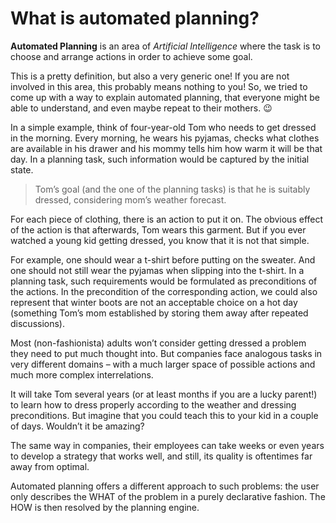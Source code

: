 # What is automated planning?

**Automated Planning** is an area of *Artificial Intelligence* where the task is to choose and arrange actions in order to achieve some goal.

This is a pretty definition, but also a very generic one! If you are not involved in this area, this probably means nothing to you! So, we tried to come up with a way to explain automated planning, that everyone might be able to understand, and even maybe repeat to their mothers. 😉

In a simple example, think of four-year-old Tom who needs to get dressed in the morning. Every morning, he wears his pyjamas, checks what clothes are available in his drawer and his mommy tells him how warm it will be that day. In a planning task, such information would be captured by the initial state.

 
> Tom’s goal (and the one of the planning tasks) is that he is suitably dressed, considering mom’s weather forecast. 

For each piece of clothing, there is an action to put it on. The obvious effect of the action is that afterwards, Tom wears this garment. But if you ever watched a young kid getting dressed, you know that it is not that simple.

For example, one should wear a t-shirt before putting on the sweater. And one should not still wear the pyjamas when slipping into the t-shirt. In a planning task, such requirements would be formulated as preconditions of the actions. In the precondition of the corresponding action, we could also represent that winter boots are not an acceptable choice on a hot day (something Tom’s mom established by storing them away after repeated discussions).

Most (non-fashionista) adults won’t consider getting dressed a problem they need to put much thought into. But companies face analogous tasks in very different domains – with a much larger space of possible actions and much more complex interrelations.

It will take Tom several years (or at least months if you are a lucky parent!) to learn how to dress properly according to the weather and dressing preconditions. But imagine that you could teach this to your kid in a couple of days. Wouldn’t it be amazing?

The same way in companies, their employees can take weeks or even years to develop a strategy that works well, and still, its quality is oftentimes far away from optimal.

Automated planning offers a different approach to such problems: the user only describes the WHAT of the problem in a purely declarative fashion. The HOW is then resolved by the planning engine.    